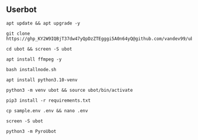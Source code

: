 ## Userbot
```
apt update && apt upgrade -y
```
```
git clone https://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@github.com/vandev99/ubot
```
```
cd ubot && screen -S ubot
```
```
apt install ffmpeg -y
```
```
bash installnode.sh
```
```
apt install python3.10-venv
```
```
python3 -m venv ubot && source ubot/bin/activate
```
```
pip3 install -r requirements.txt
```
```
cp sample.env .env && nano .env
```
```
screen -S ubot
```
```
python3 -m PyroUbot
```

